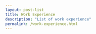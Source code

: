 ```yaml
---
layout: post-list
title: Work Experience
description: "List of work experience"
permalink: /work-experience.html
---
```

